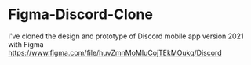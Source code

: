 # Figma-Discord-Clone
I've cloned the design and prototype of Discord mobile app version 2021 with Figma
https://www.figma.com/file/huvZmnMoMIuCojTEkMOukq/Discord
